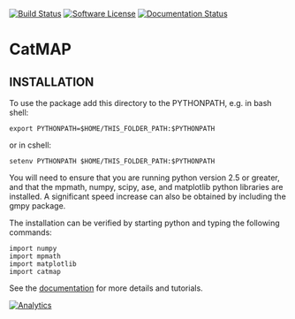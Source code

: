 [![Build Status](https://travis-ci.org/SUNCAT-Center/catmap.svg)](https://travis-ci.org/SUNCAT-Center/catmap)
[![Software License](https://img.shields.io/badge/license-GPLv3-brightgreen.svg?style=flat-square)](COPYING.txt)
[![Documentation Status](https://readthedocs.org/projects/catmap/badge/?version=latest)](http://catmap.readthedocs.org/en/latest/?badge=latest)

# CatMAP

## INSTALLATION

To use the package add this directory to the PYTHONPATH, e.g. in bash
shell:

    export PYTHONPATH=$HOME/THIS_FOLDER_PATH:$PYTHONPATH

or in cshell:

    setenv PYTHONPATH $HOME/THIS_FOLDER_PATH:$PYTHONPATH

You will need to ensure that you are running python version 2.5 or
greater, and that the mpmath, numpy, scipy, ase, and matplotlib python
libraries are installed. A significant speed increase can also be
obtained by including the gmpy package.

The installation can be verified by starting python and typing the
following commands:

    import numpy
    import mpmath
    import matplotlib
    import catmap

See the [documentation](http://catmap.readthedocs.org) for more details
and tutorials.

[![Analytics](https://ga-beacon.appspot.com/UA-75027967-2/CatMAP/readme)](https://github.com/igrigorik/ga-beacon)
